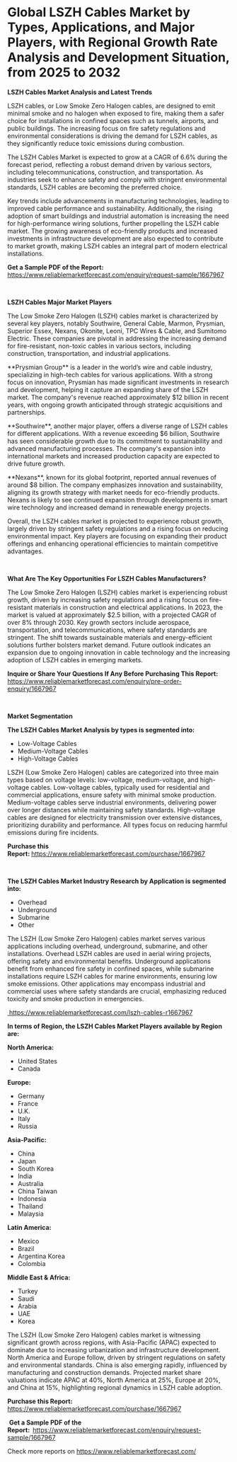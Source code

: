 <p><h1>Global LSZH Cables Market by Types, Applications, and Major Players, with Regional Growth Rate Analysis and Development Situation, from 2025 to 2032</h1></p><p><strong>LSZH Cables Market Analysis and Latest Trends</strong></p>
<p><p>LSZH cables, or Low Smoke Zero Halogen cables, are designed to emit minimal smoke and no halogen when exposed to fire, making them a safer choice for installations in confined spaces such as tunnels, airports, and public buildings. The increasing focus on fire safety regulations and environmental considerations is driving the demand for LSZH cables, as they significantly reduce toxic emissions during combustion.</p><p>The LSZH Cables Market is expected to grow at a CAGR of 6.6% during the forecast period, reflecting a robust demand driven by various sectors, including telecommunications, construction, and transportation. As industries seek to enhance safety and comply with stringent environmental standards, LSZH cables are becoming the preferred choice. </p><p>Key trends include advancements in manufacturing technologies, leading to improved cable performance and sustainability. Additionally, the rising adoption of smart buildings and industrial automation is increasing the need for high-performance wiring solutions, further propelling the LSZH cable market. The growing awareness of eco-friendly products and increased investments in infrastructure development are also expected to contribute to market growth, making LSZH cables an integral part of modern electrical installations.</p></p>
<p><strong>Get a Sample PDF of the Report:&nbsp;</strong> <a href="https://www.reliablemarketforecast.com/enquiry/request-sample/1667967?utm_campaign=2949&utm_medium=2&utm_source=Github&utm_content=ia&utm_term=06032025&utm_id=lszh-cables">https://www.reliablemarketforecast.com/enquiry/request-sample/1667967</a></p>
<p>&nbsp;</p>
<p><strong>LSZH Cables Major Market Players</strong></p>
<p><p>The Low Smoke Zero Halogen (LSZH) cables market is characterized by several key players, notably Southwire, General Cable, Marmon, Prysmian, Superior Essex, Nexans, Okonite, Leoni, TPC Wires & Cable, and Sumitomo Electric. These companies are pivotal in addressing the increasing demand for fire-resistant, non-toxic cables in various sectors, including construction, transportation, and industrial applications.</p><p>**Prysmian Group** is a leader in the world’s wire and cable industry, specializing in high-tech cables for various applications. With a strong focus on innovation, Prysmian has made significant investments in research and development, helping it capture an expanding share of the LSZH market. The company's revenue reached approximately $12 billion in recent years, with ongoing growth anticipated through strategic acquisitions and partnerships.</p><p>**Southwire**, another major player, offers a diverse range of LSZH cables for different applications. With a revenue exceeding $6 billion, Southwire has seen considerable growth due to its commitment to sustainability and advanced manufacturing processes. The company's expansion into international markets and increased production capacity are expected to drive future growth.</p><p>**Nexans**, known for its global footprint, reported annual revenues of around $8 billion. The company emphasizes innovation and sustainability, aligning its growth strategy with market needs for eco-friendly products. Nexans is likely to see continued expansion through developments in smart wire technology and increased demand in renewable energy projects.</p><p>Overall, the LSZH cables market is projected to experience robust growth, largely driven by stringent safety regulations and a rising focus on reducing environmental impact. Key players are focusing on expanding their product offerings and enhancing operational efficiencies to maintain competitive advantages.</p></p>
<p>&nbsp;</p>
<p><strong>What Are The Key Opportunities For LSZH Cables Manufacturers?</strong></p>
<p><p>The Low Smoke Zero Halogen (LSZH) cables market is experiencing robust growth, driven by increasing safety regulations and a rising focus on fire-resistant materials in construction and electrical applications. In 2023, the market is valued at approximately $2.5 billion, with a projected CAGR of over 8% through 2030. Key growth sectors include aerospace, transportation, and telecommunications, where safety standards are stringent. The shift towards sustainable materials and energy-efficient solutions further bolsters market demand. Future outlook indicates an expansion due to ongoing innovation in cable technology and the increasing adoption of LSZH cables in emerging markets.</p></p>
<p><strong>Inquire or Share Your Questions If Any Before Purchasing This Report:</strong> <a href="https://www.reliablemarketforecast.com/enquiry/pre-order-enquiry/1667967?utm_campaign=2949&utm_medium=2&utm_source=Github&utm_content=ia&utm_term=06032025&utm_id=lszh-cables">https://www.reliablemarketforecast.com/enquiry/pre-order-enquiry/1667967</a></p>
<p>&nbsp;</p>
<p><strong>Market Segmentation</strong></p>
<p><strong>The LSZH Cables Market Analysis by types is segmented into:</strong></p>
<p><ul><li>Low-Voltage Cables</li><li>Medium-Voltage Cables</li><li>High-Voltage Cables</li></ul></p>
<p><p>LSZH (Low Smoke Zero Halogen) cables are categorized into three main types based on voltage levels: low-voltage, medium-voltage, and high-voltage cables. Low-voltage cables, typically used for residential and commercial applications, ensure safety with minimal smoke production. Medium-voltage cables serve industrial environments, delivering power over longer distances while maintaining safety standards. High-voltage cables are designed for electricity transmission over extensive distances, prioritizing durability and performance. All types focus on reducing harmful emissions during fire incidents.</p></p>
<p><strong>Purchase this Report:&nbsp;</strong><a href="https://www.reliablemarketforecast.com/purchase/1667967?utm_campaign=2949&utm_medium=2&utm_source=Github&utm_content=ia&utm_term=06032025&utm_id=lszh-cables">https://www.reliablemarketforecast.com/purchase/1667967</a></p>
<p>&nbsp;</p>
<p><strong>The LSZH Cables Market Industry Research by Application is segmented into:</strong></p>
<p><ul><li>Overhead</li><li>Underground</li><li>Submarine</li><li>Other</li></ul></p>
<p><p>The LSZH (Low Smoke Zero Halogen) cables market serves various applications including overhead, underground, submarine, and other installations. Overhead LSZH cables are used in aerial wiring projects, offering safety and environmental benefits. Underground applications benefit from enhanced fire safety in confined spaces, while submarine installations require LSZH cables for marine environments, ensuring low smoke emissions. Other applications may encompass industrial and commercial uses where safety standards are crucial, emphasizing reduced toxicity and smoke production in emergencies.</p></p>
<p><a href="https://www.reliablemarketforecast.com/lszh-cables-r1667967?utm_campaign=2949&utm_medium=2&utm_source=Github&utm_content=ia&utm_term=06032025&utm_id=lszh-cables">&nbsp;https://www.reliablemarketforecast.com/lszh-cables-r1667967</a></p>
<p><strong>In terms of Region, the LSZH Cables Market Players available by Region are:</strong></p>
<p>
    <p> <strong> North America: </strong>
        <ul>
            <li>United States</li>
            <li>Canada</li>
        </ul>
        </p> 
    <p> <strong> Europe: </strong>
        <ul>
            <li>Germany</li>
            <li>France</li>
            <li>U.K.</li>
            <li>Italy</li>
            <li>Russia</li>
        </ul>
        </p> 
    <p> <strong> Asia-Pacific: </strong>
        <ul>
            <li>China</li>
            <li>Japan</li>
            <li>South Korea</li>
            <li>India</li>
            <li>Australia</li>
            <li>China Taiwan</li>
            <li>Indonesia</li>
            <li>Thailand</li>
            <li>Malaysia</li>
        </ul>
        </p> 
    <p> <strong> Latin America: </strong>
        <ul>
            <li>Mexico</li>
            <li>Brazil</li>
            <li>Argentina Korea</li>
            <li>Colombia</li>
        </ul>
        </p> 
    <p> <strong> Middle East & Africa: </strong>
        <ul>
            <li>Turkey</li>
            <li>Saudi</li>
            <li>Arabia</li>
            <li>UAE</li>
            <li>Korea</li>
        </ul>
    </p>
    </p>
<p><p>The LSZH (Low Smoke Zero Halogen) cables market is witnessing significant growth across regions, with Asia-Pacific (APAC) expected to dominate due to increasing urbanization and infrastructure development. North America and Europe follow, driven by stringent regulations on safety and environmental standards. China is also emerging rapidly, influenced by manufacturing and construction demands. Projected market share valuations indicate APAC at 40%, North America at 25%, Europe at 20%, and China at 15%, highlighting regional dynamics in LSZH cable adoption.</p></p>
<p><strong>Purchase this Report: </strong><a href="https://www.reliablemarketforecast.com/purchase/1667967?utm_campaign=2949&utm_medium=2&utm_source=Github&utm_content=ia&utm_term=06032025&utm_id=lszh-cables">https://www.reliablemarketforecast.com/purchase/1667967</a></p>
<p>&nbsp;<strong>Get a Sample PDF of the Report:&nbsp;&nbsp;</strong><a href="https://www.reliablemarketforecast.com/enquiry/request-sample/1667967?utm_campaign=2949&utm_medium=2&utm_source=Github&utm_content=ia&utm_term=06032025&utm_id=lszh-cables">https://www.reliablemarketforecast.com/enquiry/request-sample/1667967</a></p>
<p><strong></strong></p>
<p>Check more reports on <a href="https://www.reliablemarketforecast.com/?utm_campaign=2949&utm_medium=2&utm_source=Github&utm_content=ia&utm_term=06032025&utm_id=lszh-cables">https://www.reliablemarketforecast.com/</a></p>